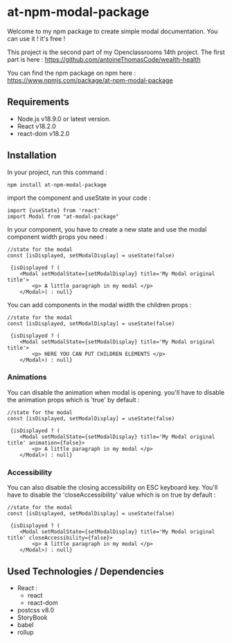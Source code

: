 
# at-npm-modal-package

Welcome to my npm package to create simple modal documentation. You can use it ! it's free ! 

This project is the second part of my Openclassrooms 14th project. 
The first part is here : https://github.com/antoineThomasCode/wealth-health



You can find the npm package on npm here : https://www.npmjs.com/package/at-npm-modal-package


## Requirements

- Node.js v18.9.0 or latest version.
- React v18.2.0
- react-dom v18.2.0

## Installation

In your project, run this command :

`npm install at-npm-modal-package`

import the component and useState  in your code :

```
import {useState} from 'react'
import Modal from "at-modal-package"
```

In your component, you have to create a new state and use the modal component width props you need : 

```
//state for the modal 
const [isDisplayed, setModalDisplay] = useState(false)

 {isDisplayed ? (
    <Modal setModalState={setModalDisplay} title='My Modal original title'>
        <p> A little paragraph in my modal </p>
    </Modal>) : null}
```

You can add components in the modal width the children props : 

```
//state for the modal 
const [isDisplayed, setModalDisplay] = useState(false)

 {isDisplayed ? (
    <Modal setModalState={setModalDisplay} title='My Modal original title'>
        <p> HERE YOU CAN PUT CHILDREN ELEMENTS </p>
    </Modal>) : null}

```

### Animations

You can disable the animation when modal is opening. you'll have to disable the animation props which is 'true' by default : 

```
//state for the modal 
const [isDisplayed, setModalDisplay] = useState(false)

 {isDisplayed ? (
    <Modal setModalState={setModalDisplay} title='My Modal original title' animation={false}>
        <p> A little paragraph in my modal </p>
    </Modal>) : null}
```

### Accessibility

You can also disable the closing accessibility on ESC keyboard key. You'll have to disable the 'closeAccessibility' value which is on true by default : 

```
//state for the modal 
const [isDisplayed, setModalDisplay] = useState(false)

 {isDisplayed ? (
    <Modal setModalState={setModalDisplay} title='My Modal original title' closeAccessibility={false}>
        <p> A little paragraph in my modal </p>
    </Modal>) : null}
```

## Used Technologies / Dependencies

- React :
  - react
  - react-dom
- postcss v8.0
- StoryBook
- babel
- rollup
